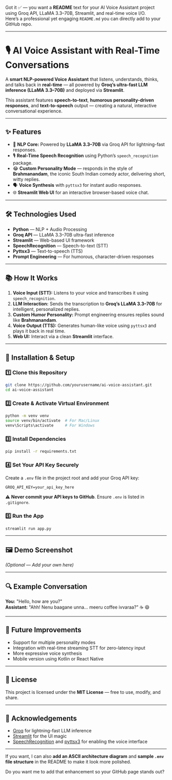 Got it ✅ — you want a **README** text for your AI Voice Assistant project using Groq API, LLaMA 3.3–70B, Streamlit, and real-time voice I/O.  
Here’s a professional yet engaging `README.md` you can directly add to your GitHub repo.  

***

# 🎙️ AI Voice Assistant with Real-Time Conversations

A **smart NLP-powered Voice Assistant** that listens, understands, thinks, and talks back in **real-time** — all powered by **Groq’s ultra-fast LLM inference (LLaMA 3.3–70B)** and deployed via **Streamlit**.  

This assistant features **speech-to-text**, **humorous personality-driven responses**, and **text-to-speech** output — creating a natural, interactive conversational experience.  

***

## ✨ Features

- 🧠 **NLP Core:** Powered by **LLaMA 3.3–70B** via Groq API for lightning-fast responses.
- 🎙️ **Real-Time Speech Recognition** using Python’s `speech_recognition` package.
- 😂 **Custom Personality Mode** — responds in the style of **Brahmanandam**, the iconic South Indian comedy actor, delivering short, witty replies.
- 🗣 **Voice Synthesis** with `pyttsx3` for instant audio responses.
- 🌐 **Streamlit Web UI** for an interactive browser-based voice chat.

***

## 🛠 Technologies Used

- **Python** — NLP + Audio Processing  
- **Groq API** — LLaMA 3.3–70B ultra-fast inference  
- **Streamlit** — Web-based UI framework  
- **SpeechRecognition** — Speech-to-text (STT)  
- **Pyttsx3** — Text-to-speech (TTS)  
- **Prompt Engineering** — For humorous, character-driven responses  

***

## 📚 How It Works

1. **Voice Input (STT):** Listens to your voice and transcribes it using `speech_recognition`.
2. **LLM Interaction:** Sends the transcription to **Groq’s LLaMA 3.3–70B** for intelligent, personalized replies.
3. **Custom Humor Personality:** Prompt engineering ensures replies sound like **Brahmanandam**.
4. **Voice Output (TTS):** Generates human-like voice using `pyttsx3` and plays it back in real time.
5. **Web UI:** Interact via a clean **Streamlit** interface.

***

## 🚀 Installation & Setup

### 1️⃣ Clone this Repository
```bash
git clone https://github.com/yourusername/ai-voice-assistant.git
cd ai-voice-assistant
```

### 2️⃣ Create & Activate Virtual Environment
```bash
python -m venv venv
source venv/bin/activate  # For Mac/Linux
venv\Scripts\activate     # For Windows
```

### 3️⃣ Install Dependencies
```bash
pip install -r requirements.txt
```

### 4️⃣ Set Your API Key Securely  
Create a `.env` file in the project root and add your Groq API key:
```env
GROQ_API_KEY=your_api_key_here
```
⚠ **Never commit your API keys to GitHub**. Ensure `.env` is listed in `.gitignore`.

### 5️⃣ Run the App
```bash
streamlit run app.py
```

***

## 🖼 Demo Screenshot  
*(Optional — Add your own here)*

***

## 🔍 Example Conversation

**You:** "Hello, how are you?"  
**Assistant:** "Ahh! Nenu baagane unna… meeru coffee ivvaraa?" ☕ 😄  

***

## 📌 Future Improvements
- Support for multiple personality modes  
- Integration with real-time streaming STT for zero-latency input  
- More expressive voice synthesis  
- Mobile version using Kotlin or React Native  

***

## 📜 License
This project is licensed under the **MIT License** — free to use, modify, and share.

***

## 🙌 Acknowledgements
- [Groq](https://groq.com) for lightning-fast LLM inference  
- [Streamlit](https://streamlit.io/) for the UI magic  
- [SpeechRecognition](https://pypi.org/project/SpeechRecognition/) and [pyttsx3](https://pypi.org/project/pyttsx3/) for enabling the voice interface  

***

If you want, I can also **add an ASCII architecture diagram** and **sample `.env` file structure** in the README to make it look more polished.  

Do you want me to add that enhancement so your GitHub page stands out?
